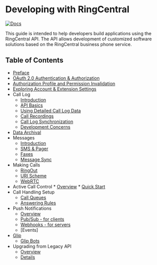 # Developing with RingCentral

[![Docs][docs-readthedocs-svg]][docs-readthedocs-link]

This guide is intended to help developers build applications using the RingCentral API. The API allows development of customized software solutions based on the RingCentral business phone service.

## Table of Contents
* [Preface](docs/index.md)
* [OAuth 2.0 Authentication & Authorization](docs/oauth.md)
* [Authorization Profile and Permission Invalidation](docs/authorization_profile.md)
* [Exploring Account & Extension Settings](docs/account_extension.md)
* Call Log
    * [Introduction](docs/calllog_introduction.md)
    * [API Basics](docs/calllog_api-basics.md)
    * [Using Detailed Call Log Data](docs/calllog_detailed-call-logs.md)
    * [Call Recordings](docs/calllog_call-recordings.md)
    * [Call Log Synchronization](docs/calllog_sync.md)
    * [Development Concerns](docs/calllog_development-concerns.md)
* [Data Archival](docs/data-archival.md)
* Messages
    * [Introduction](docs/messages_introduction.md)
    * [SMS & Pager](docs/messages_sms-and-pager.md)
    * [Faxes](docs/messages_faxes.md)
    * [Message Sync](docs/messages_sync.md)
* Making Calls
    * [RingOut](docs/ring_out.md)
    * [URI Scheme](docs/uri_scheme.md)
    * [WebRTC](docs/webRTC.md)
* Active Call Control
      * [Overview](docs/active_call_control_overview.md)
      * [Quick Start](docs/active_call_control_quick_start.md)
* Call Handling Setup
    * [Call Queues](docs/call_queue.md)
    * [Answering Rules](docs/answering_rules.md)
* Push Notifications
    * [Overview](docs/notifications_overview.md)
    * [Pub/Sub - for clients](docs/notifications_pubsub.md)
    * [Webhooks - for servers](docs/notifications_webhooks.md)
    * [Events]
* [Glip](docs/glip_api.md)
    * [Glip Bots](docs/glip_bots.md)
* Upgrading from Legacy API
    * [Overview](docs/legacy_api_upgrade.md)
    * [Details](docs/legacy_api_upgrade_details.md)

 [docs-readthedocs-svg]: https://img.shields.io/badge/docs-readthedocs-blue.svg
 [docs-readthedocs-link]: http://ringcentral-api-docs.readthedocs.org/

